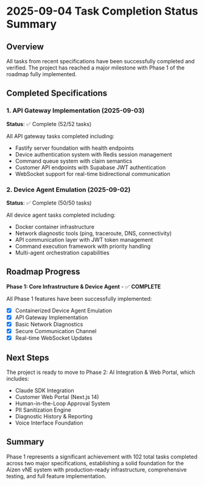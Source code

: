 # 2025-09-04 Task Completion Status Summary

## Overview

All tasks from recent specifications have been successfully completed and verified. The project has reached a major milestone with Phase 1 of the roadmap fully implemented.

## Completed Specifications

### 1. API Gateway Implementation (2025-09-03)

**Status**: ✅ Complete (52/52 tasks)

All API gateway tasks completed including:

- Fastify server foundation with health endpoints
- Device authentication system with Redis session management
- Command queue system with claim semantics
- Customer API endpoints with Supabase JWT authentication
- WebSocket support for real-time bidirectional communication

### 2. Device Agent Emulation (2025-09-02)

**Status**: ✅ Complete (50/50 tasks)

All device agent tasks completed including:

- Docker container infrastructure
- Network diagnostic tools (ping, traceroute, DNS, connectivity)
- API communication layer with JWT token management
- Command execution framework with priority handling
- Multi-agent orchestration capabilities

## Roadmap Progress

**Phase 1: Core Infrastructure & Device Agent** - ✅ **COMPLETE**

All Phase 1 features have been successfully implemented:

- [x] Containerized Device Agent Emulation
- [x] API Gateway Implementation
- [x] Basic Network Diagnostics
- [x] Secure Communication Channel
- [x] Real-time WebSocket Updates

## Next Steps

The project is ready to move to Phase 2: AI Integration & Web Portal, which includes:

- Claude SDK Integration
- Customer Web Portal (Next.js 14)
- Human-in-the-Loop Approval System
- PII Sanitization Engine
- Diagnostic History & Reporting
- Voice Interface Foundation

## Summary

Phase 1 represents a significant achievement with 102 total tasks completed across two major specifications, establishing a solid foundation for the Aizen vNE system with production-ready infrastructure, comprehensive testing, and full feature implementation.
